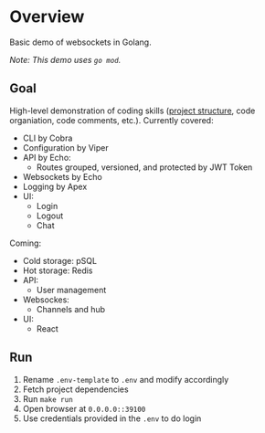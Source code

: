 # Overview

Basic demo of websockets in Golang.

_Note: This demo uses `go mod`._

## Goal

High-level demonstration of coding skills ([project structure](https://github.com/golang-standards/project-layout), code organiation, code comments, etc.). Currently covered:

- CLI by Cobra
- Configuration by Viper
- API by Echo:
  - Routes grouped, versioned, and protected by JWT Token
- Websockets by Echo
- Logging by Apex
- UI:
  - Login
  - Logout
  - Chat

Coming:

- Cold storage: pSQL
- Hot storage: Redis
- API:
  - User management
- Websockes:
  - Channels and hub
- UI:
  - React

## Run

1. Rename `.env-template` to `.env` and modify accordingly
2. Fetch project dependencies
3. Run `make run`
4. Open browser at `0.0.0.0::39100`
5. Use credentials provided in the `.env` to do login
